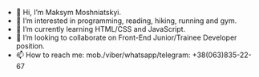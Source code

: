 - 👋 Hi, I’m Maksym Moshniatskyi. 
- 👀 I’m interested in programming, reading, hiking, running and gym.
- 🌱 I’m currently learning HTML/CSS and JavaScript.
- 💞️ I’m looking to collaborate on Front-End Junior/Trainee Developer position.
- 📫 How to reach me: 
mob./viber/whatsapp/telegram: +38(063)835-22-67


<!---
mMax92/mMax92 is a ✨ special ✨ repository because its `README.md` (this file) appears on your GitHub profile.
You can click the Preview link to take a look at your changes.
--->
